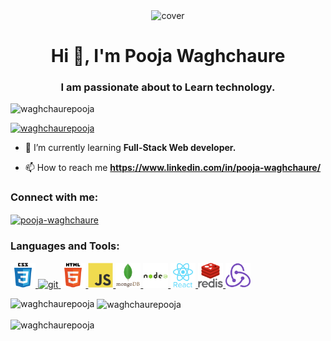 
<div align="center">
<img width="40%" height = "200px" src="https://cdn.dribbble.com/users/1162077/screenshots/3848914/programmer.gif" alt="cover" />
</div>
<h1 align="center">Hi 👋, I'm Pooja Waghchaure</h1>
<h3 align="center">I am passionate about to Learn technology.</h3>

<p align="left"> <img src="https://komarev.com/ghpvc/?username=waghchaurepooja&label=Profile%20views&color=0e75b6&style=flat" alt="waghchaurepooja" /> </p>

<p align="left"> <a href="https://github.com/ryo-ma/github-profile-trophy"><img src="https://github-profile-trophy.vercel.app/?username=waghchaurepooja" alt="waghchaurepooja" /></a> </p>

- 🌱 I’m currently learning **Full-Stack Web developer.**

- 📫 How to reach me **https://www.linkedin.com/in/pooja-waghchaure/**

<h3 align="left">Connect with me:</h3>
<p align="left">
<a href="https://linkedin.com/in/pooja-waghchaure" target="blank"><img align="center" src="https://raw.githubusercontent.com/rahuldkjain/github-profile-readme-generator/master/src/images/icons/Social/linked-in-alt.svg" alt="pooja-waghchaure" height="30" width="40" /></a>
</p>

<h3 align="left">Languages and Tools:</h3>
<p align="left"> <a href="https://www.w3schools.com/css/" target="_blank" rel="noreferrer"> <img src="https://raw.githubusercontent.com/devicons/devicon/master/icons/css3/css3-original-wordmark.svg" alt="css3" width="40" height="40"/> </a> <a href="https://git-scm.com/" target="_blank" rel="noreferrer"> <img src="https://www.vectorlogo.zone/logos/git-scm/git-scm-icon.svg" alt="git" width="40" height="40"/> </a> <a href="https://www.w3.org/html/" target="_blank" rel="noreferrer"> <img src="https://raw.githubusercontent.com/devicons/devicon/master/icons/html5/html5-original-wordmark.svg" alt="html5" width="40" height="40"/> </a> <a href="https://developer.mozilla.org/en-US/docs/Web/JavaScript" target="_blank" rel="noreferrer"> <img src="https://raw.githubusercontent.com/devicons/devicon/master/icons/javascript/javascript-original.svg" alt="javascript" width="40" height="40"/> </a> <a href="https://www.mongodb.com/" target="_blank" rel="noreferrer"> <img src="https://raw.githubusercontent.com/devicons/devicon/master/icons/mongodb/mongodb-original-wordmark.svg" alt="mongodb" width="40" height="40"/> </a> <a href="https://nodejs.org" target="_blank" rel="noreferrer"> <img src="https://raw.githubusercontent.com/devicons/devicon/master/icons/nodejs/nodejs-original-wordmark.svg" alt="nodejs" width="40" height="40"/> </a> <a href="https://reactjs.org/" target="_blank" rel="noreferrer"> <img src="https://raw.githubusercontent.com/devicons/devicon/master/icons/react/react-original-wordmark.svg" alt="react" width="40" height="40"/> </a> <a href="https://redis.io" target="_blank" rel="noreferrer"> <img src="https://raw.githubusercontent.com/devicons/devicon/master/icons/redis/redis-original-wordmark.svg" alt="redis" width="40" height="40"/> </a> <a href="https://redux.js.org" target="_blank" rel="noreferrer"> <img src="https://raw.githubusercontent.com/devicons/devicon/master/icons/redux/redux-original.svg" alt="redux" width="40" height="40"/> </a> </p>

<p><img align="left" src="https://github-readme-stats.vercel.app/api/top-langs?username=waghchaurepooja&show_icons=true&locale=en&layout=compact" alt="waghchaurepooja" /></p>

<p>&nbsp;<img align="center" src="https://github-readme-stats.vercel.app/api?username=waghchaurepooja&show_icons=true&locale=en" alt="waghchaurepooja" /></p>

<p><img align="center" src="https://github-readme-streak-stats.herokuapp.com/?user=waghchaurepooja&" alt="waghchaurepooja" /></p>
